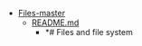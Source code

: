 - <a href = "E:\Node_projects\Node_Way\ArchivTSH_2\ArhivTimur_2\Files-master\cat.Files-master\dir.Files-master.md">Files-master</a>
    - <a href = "E:\Node_projects\Node_Way\ArchivTSH_2\ArhivTimur_2\Files-master\README.md">README.md</a>
        - *# Files and file system
